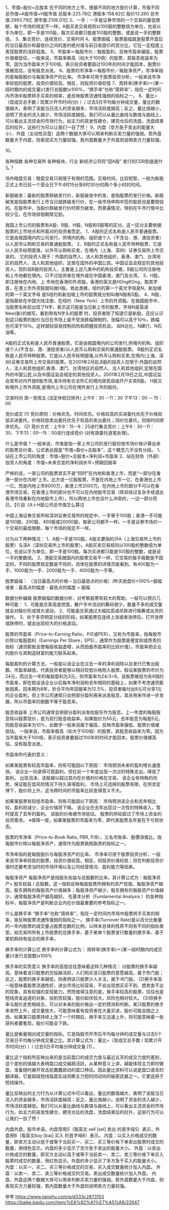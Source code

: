 1、市值=股价×总股本
在不同的地方上市，根据不同的地方股价计算，市值不同
总市值=A股市值+H股市值
总股本:225.78亿   港股本:158.82亿   股价13.260
总市值:2993.79亿  港市值:2106.01亿
2、一手：一手是证券市场的一个交易的最低限额，每个市场的规定不一样。A股买卖交易规则以100股的整数倍为单位，也说以手为单位，即一手是100股。每次买进都只能是100股的整数，或是说一手的整数倍。
3、集合竞价、连续竞价、交易时间
4、股票振幅：股票振幅就是股票开盘后的当日最高价和最低价之间的差的绝对值与前日收盘价的百分比，它在一定程度上表现股票的活跃程度。
5、市盈率＝每股市价／每股盈利，反映市盈率偏低，股票价值被低估，一般来说，市盈率极高（如大于100倍）的股票，其股息收益率为零。因为当市盈率大于100倍，表示投资者要超过100年的时间才能回本，股票价值被高估，没有股息派发。
6、股票的市净率＝每股市价／每股净资产，市净率指的是每股股价与每股净资产的比率。 市净率可用于股票投资分析，一般来说市净率较低的股票，投资价值较高，相反，则投资价值较低
7、周转率(换手率)＝(某一段时期内的成交量)/(发行总股数)x100%，“换手率”也称“周转率”，指在一定时间内市场中股票转手买卖的频率，是反映股票流通性强弱的指标之一。
8、量比=（现成交总手数 / 现累计开市时间(分) ）/ 过去5日平均每分钟成交量，量比的数值越大，表明了该股当日流入的资金越多，市场活跃度越高；反之，量比值越小，说明了资金的流入越少，市场活跃度越低。我们可以从量比曲线与数值与曲线上，可以看出主流资金的市场行为，如主力的突发性建仓，建完仓后的洗盘，洗盘结束后的拉升，这些行为可以让我们一目了然！
9、内盘（空方急于卖出的能量大小）、外盘（主动性买盘）这两个数据大体可以用来判断买卖力量的强弱。若外盘数量大于内盘，则表现买方力量较强，若内盘数量大于外盘则说明卖方力量较强。

10、





各种指数
各种交易所
各种板块、行业
新经济公司将“回A股” 发行的CDR到底是什么？





场外暗盘交易：暗盘交易只局限于有限的范围。交易时间，比较短暂，一般为新股正式上市日前一个营业日下午4时15分至6时30分的两个多小时的时间。

新股破发：最新的股票跌破发行价，新股破发中的发，是指股票的发行价格。新股破发是指股票发行上市当日就跌破发行价，在一级市场申购中签的股民也是要赔钱的。在股市中，当股价跌破发行价时即为破发。而普遍情况，特别在牛市行情中比较少见，在市场徘徊期常见到。





我国上市公司的股票有A股、B股、H股、N股和S股等的区分。这一区分主要依据股票的上市地点和所面对的投资者而定。
1、A股的正式名称是人民币普通股票。它是由我国境内的公司发行，供境内机构、组织或个人（不含台、港、澳投资者）以人民币认购和交易的普通股股票。
2、B股的正式名称是人民币特种股票，它是以人民币标明面值，以外币认购和买卖，在境内（上海、深圳）证券交易所上市交易的。
它的投资人限于：外国的自然人、法人和其他组织，香港、澳门、台湾地区的自然人、法人和其他组织，定居在国外的中国公民。中国证监会规定的其他投资人。现阶段B股的投资人，主要是上述几类中的机构投资者。B股公司的注册地和上市地都在境内。只不过投资者在境外或在中国香港，澳门及台湾。
3、H股，即注册地在内地、上 市地在香港的外资股。香港的英文是HOngKOng，取其字首，在港上市外资股就叫做H股。依此类推，纽约的第一个英文字母是N，新加坡的第一个英文字母 是S纽约和新加坡上市的股票就分别叫做N股和5股。
4、N股，是指那些在中国大陆注册、在纽约（New York）上市的外资股。在我国股市中，当股票名称前出现了N字，表示这只股是当日新上市的股票，字母N是英语New(新)的缩写。看到带有N字头的股票 时，投资者除了知道它是新股，还应认识到这只股票的股价当日在市场上是不受涨跌幅限制的，涨幅可以高于10％，跌幅也可深于10％。这样就较容易控制风险和把握投资机会。 如N北化、N建行、N石油等。


A股的正式名称是人民币普通股票。它是由我国境内的公司发行,供境内机构、组织或个人(不含台、港、澳投资者)以人民币认购和交易的普通股股票。
B股的正式名称是人民币特种股票。它是以人民币标明面值,以外币认购和买卖,在境内(上海、深圳)证券交易所上市交易的股票。在2001年2月前,B股的投资人仅限于:外国的自然人、法人和其他组织,香港、澳门、台湾地区的自然人、法人和其他组织,定居在国外的中国公民,以及中国证监会规定的其他投资人。2001年2月19日之后,中国证监会宣布对内开放B股市场,准许持有合法外汇的境内居民自由开户买卖B股。
H股又称境外上市外资股,是境内上市公司在境外发行上市的股份。






交易时间
周一至周五 (法定休假日除外)
上午9：30 --11：30 下午13：00 -- 15：00 

竞价成交
(1) 竞价原则：价格优先、时间优先。价格较高的买进委托优先于价格较低买进委托，价格较低卖出委托优先于较高的卖出委托；同价位委托，则按时间顺序优先。
(2) 竞价方式：上午9：15--9：25进行集合竞价；上午9：30--11：30、下午13：00--15：00进行连续竞价 (对有效委托逐笔处理)。


什么是市值？
一般来说，市值是指一家上市公司的发行股份按市场价格计算出来的股票总价值，公式表达就是“市值=股价×总股本”，这个概念几乎没有分歧。
1、站在上市公司的角度：市值=股价×总股本=净利润×市盈率
2、站在财务（外部）投资人的角度：市值=未来合宜的净利润水平÷预期回报率

严格的说，一家公司的股票其实不是“同时”在内地和香港上市，而是“一部分在香港一部分在内地”上市。比方说一亿股股票，不是在内地上市一亿、在香港也上市一亿。而是内地上市8000万，香港上市2000万。在内地上市的部分不可以在香港市场交易，在香港上市的部分也不可以在内地股市交易（除非经过复杂手续退出香港市场重新在内地股市上市）。所以两地上市也没什么冲突的，一边一部分而已。【引自《A＋H股公司总市值怎么算》】




中国上海证券交易所和深圳证券交易所的规定中，一手等于100股；香港一手可能是100股、200股、400股或20000股，每家公司都不一样。一手是证券市场的一个交易的最低限额，每个市场的规定不一样。

分为以下两种情况：
1、A股一手是100股。A股主要指的沪A（上海交易所上市的股票）与深A（深圳交易所上市的股票）。A股买卖交易规则以100股的整数倍为单位，也说以手为单位，即一手是100股。每次买进都只能是100股的整数，或是说一手的整数倍。
2、港股交易跟国内的股票交易不一样，它交易的每手股数是不固定的，不同的股票规定数是不同的，具体在股票的详情页能看到。有400股为一手、1000股为一手、2000股为一手、4000股为一手等。


股票振幅：
（当日最高点的价格－当日最低点的价格）/昨天收盘价×100%=振幅
或者：最高点的幅度 - 最低点的幅度 = 振幅

数据分析编辑
股票振幅的数据分析，对考察股票有较大的帮助，一般可以预示几种可能：
1、可能是庄家高度控盘，散户手中流动的筹码很少，数量不多的成交量就会对股价形成很大波动。
2、可能是庄家通过大幅拉高或杀跌进行吸筹或出货的操作。
3、处于多空明显分歧的阶段，如某股票在连续上涨或者涨停后，打开涨停或跌停时，就会出现较大的价格波动。



股票的市盈率（Price-to-Earning Ratio，P/E或PER），又称为市盈率，指每股市价除以每股盈利（Earnings Per Share，EPS），通常作为股票是便宜抑或昂贵的指标（通货膨胀会使每股收益虚增，从而扭曲市盈率的比较价值）。市盈率把企业的股价与其制造财富的能力联系起来。

每股盈利的计算方法，一般是以该企业在过去一年的净利润除以总发行已售出股数。市盈率越低，代表投资者能够以相对较低价格购入股票。假设某股票的市价为24元，而过去一年的每股盈利为3元，则市盈率为24/3=8。该股票被视为有8倍的市盈率，即在假设该企业以后每年净利润和去年相同的基础上，如果不考虑通货膨胀因素，回本期为8年，折合平均年回报率为12.5%，投资者每付出8元可分享1元的企业盈利。但上市公司通常只会把部分盈利用来派发股息，其余用来作进一步发展，所以市盈率的倒数不等于股息率。

股息收益率
上市公司通常会把部分盈利派发给股东作为股息。上一年度的每股股息除以股票现价，是为现行股息收益率。如果股价为50元，去年股息为每股5元，则股息收益率为10%，此数字一般来说属于偏高，反映市盈率偏低，股票价值被低估。
一般来说，市盈率极高（如大于100倍）的股票，其股息收益率为零。因为当市盈率大于100倍，表示投资者要超过100年的时间才能回本，股票价值被高估，没有股息派发。

市盈率所代表的意义：

如果某股票有较高市盈率，则有可能因以下原因：
市场预测未来的盈利增长速度快。
该企业一向录得可观盈利，但在前一个年度出现一次过的特殊支出，降低了盈利。
出现泡沫，该股被以超过其内在价值的价格在交易。
该企业有特殊的优势，保证能在低风险情况下持久录得盈利。
市场上可选择的股票有限，在供求定律下，股价将上升。这令跨时间的市盈率比较变得意义不大。

如果某股票有较低市盈率，则有可能因以下原因：
市场预测该企业和去年相比较，盈利将减少，企业价值将下降。
该企业在去年出现过一次性的特殊收入，暂时提高了去年的盈利。
该股的价格被市场低估。
股票的供给超过了市场上资金的投资需求。
※值得一提，如果某股票的市盈率为零，即代表股票去年是在于亏损状态。



股票的市净率（Price-to-Book Ratio, PBR, P/B），又名市账率、股價淨值比，指每股市价除以每股净资产，通常作为股票孰贱孰贵的指标之一。

市净率指的是每股股价与每股净资产的比率。 市净率可用于股票投资分析，一般来说市净率较低的股票，投资价值较高，相反，则投资价值较低；但在判断投资价值时还要考虑当时的市场环境以及公司经营情况、盈利能力等因素。

每股净资产 
每股净资产是指股东权益与总股数的比率。其计算公式为：每股净资产= 股东权益 / 总股数。这一指标反映每股股票所拥有的资产现值。每股净资产越高，股东拥有的每股资产价值越多；每股净资产越少，股东拥有的每股资产价值越少。通常每股净资产越高越好。
在基本分析（Fundamental Analysis ）的各种指标中，每股净资产是判断企业内在价值最重要的参考指标之一。



什么是换手率
“换手率”也称“周转率”，指在一定时间内市场中股票转手买卖的频率，是反映股票流通性强弱的指标之一。
换手率(Turnover Rate)是以百分比衡量的一年内股票的成交量占股票总数的比例。以样本总体的性质不同有不同的指标类型，如交易所所有上市股票的总换手率、基于某单个股票发行数量的换手率、基于某机构持有组合的换手率。

换手率的计算公式
换手率的计算公式为：
周转率(换手率)＝(某一段时期内的成交量)/(发行总股数)x100%


换手率的实质意义
换手率的高低往往意味着这样几种情况：
(l)股票的换手率越高，意味着该只股票的交投越活跃，人们购买该只股票的意愿越高，属于热门股；反之，股票的换手率越低，则表明该只股票少人关注，属于冷门股。
(2)换手率高一般意味着股票流通性好，进出市场比较容易，不会出现想买买不到、想卖卖不出的现象，具有较强的变现能力。然而值得注意的是，换手率较高的股票，往往也是短线资金追逐的对象，投机性较强，股价起伏较大，风险也相对较大。
(3)将换手率与股价走势相结合，可以对未来的股价做出一定的预测和判断。某只股票的换手率突然上升，成交量放大，可能意味着有投资者在大量买进，股价可能会随之上扬。如果某只股票持续上涨了一个时期后，换手率又迅速上升，则可能意昧着一些获利者要套现，股价可能会下跌。



量比是衡量相对成交量的指标。它是指股市开市后平均每分钟的成交量与过去5个交易日平均每分钟成交量之比。其计算公式为：量比=（现成交总手数 / 现累计开市时间(分) ）/ 过去5日平均每分钟成交量 [1]  。

量比这个指标所反映出来的是当前盘口的成交力度与最近五天的成交力度的差别，这个差别的值越大表明盘口成交越趋活跃，从某种意义上讲，越能体现主力即时做盘，准备随时展开攻击前蠢蠢欲动的盘口特征。因此量比资料可以说是盘口语言的翻译器，它是超级短线临盘实战洞察主力短时间动向的秘密武器之一。它更适用于短线操作。

量比反映出的主力行为从计算公式中可以看出，量比的数值越大，表明了该股当日流入的资金越多，市场活跃度越高；反之，量比值越小，说明了资金的流入越少，市场活跃度越低。我们可以从量比曲线与数值与曲线上，可以看出主流资金的市场行为，如主力的突发性建仓，建完仓后的洗盘，洗盘结束后的拉升，这些行为可以让我们一目了然！



内盘外盘，股市术语。内盘常用S（取英文 sell [sel] 卖出 的首字母S）表示，外盘用B（取英文buy [baɪ] 买入 的首字母B）表示。
内盘：以买入价格成交的数量，即卖方主动以低于或等于当前买一、买二、买三等价格下单卖出股票时成交的数量，用绿色显示。内盘的多少显示了空方急于卖出的能量大小。
外盘：以卖出价格成交的数量，即买方主动以高于或等于当前卖一、卖二、卖三等价格下单买入股票时成交的数量，用红色显示。外盘的多少显示了多方急于买入的能量大小。
内盘：以买一、买二、买三等价格成交的交易，买入成交数量统计加入内盘。
外盘：以卖一、卖二、卖三等价格成交的交易。卖出成交数量统计加入外盘。
内盘、外盘这两个数据大体可以用来判断买卖力量的强弱。若外盘数量大于内盘，则表现买方力量较强，若内盘数量大于外盘则说明卖方力量较强。





参考
https://www.jianshu.com/p/d333c2873153
https://baike.baidu.com/item/%E8%82%A1%E7%A5%A8/22647





